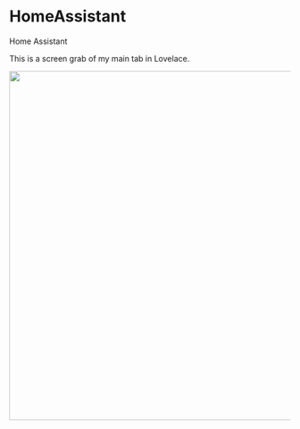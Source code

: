 # HomeAssistant
<html>

<head>
</head>

<body lang=PT-BR style='tab-interval:35.4pt'>

<div class=WordSection1>

<div>

<p>Home Assistant</p>

</div>

<p>This is a screen grab of my main tab in Lovelace.</p>

<div>
<p> <img width=1347 height=625 src="Teste2_arquivos/image001.png"> </p>

</div>

</body>

</html>
